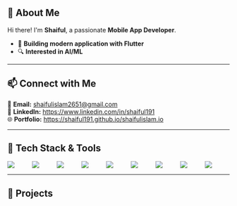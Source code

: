 ## **👋 About Me**  
Hi there! I'm **Shaiful**, a passionate **Mobile App Developer**. 
- 🚀 **Building modern application with Flutter**  
- 🔍 **Interested in  AI/ML**  

---

## 📫 Connect with Me    

📩 **Email:** shaifulislam2651@gmail.com  
💼 **LinkedIn:** https://www.linkedin.com/in/shaiful191  
🌐 **Portfolio:** https://shaiful191.github.io/shaifulislam.io 
<!-- 🌐 **Portfolio:** https://shaiful191.github.io/shaifulislam.io   -->

---

## **🔧 Tech Stack & Tools**  

<div style="display: flex;  flex-wrap: wrap; gap: 40px;">

<img src="https://img.shields.io/badge/Python-20232A?style=flat&logo=python&logoColor=3776AB">
<img src="https://img.shields.io/badge/Dart-20232A?style=flat&logo=dart&logoColor=F7DF1E">
<img src="https://img.shields.io/badge/Flutter-20232A?style=flat&logo=Flutter&logoColor=61DAFB">
<img src="https://img.shields.io/badge/Odoo-20232A?style=flat&logo=odoo&logoColor=79589F">
<img src="https://img.shields.io/badge/HTML5-20232A?style=flat&logo=html5&logoColor=E34F26">
<img src="https://img.shields.io/badge/CSS3-20232A?style=flat&logo=css3&logoColor=1572B6">
<img src="https://img.shields.io/badge/Figma-20232A?style=flat&logo=figma&logoColor=F24E1E">
<img src="https://img.shields.io/badge/GitHub-20232A?style=flat&logo=github&logoColor=FFFFFF">
<img src="https://img.shields.io/badge/Postman-20232A?style=flat&logo=postman&logoColor=FF6C37">




 <!--
  <div style="flex: 1; min-width: 300px;">
    
    <h3>Backend & Databases</h3>
    <img src="https://img.shields.io/badge/Node.js-20232A?style=flat&logo=node.js&logoColor=83CD29">
    <img src="https://img.shields.io/badge/Express.js-20232A?style=flat&logo=express&logoColor=FFFFFF">
    <img src="https://img.shields.io/badge/MongoDB-20232A?style=flat&logo=mongodb&logoColor=4EA94B">
    <img src="https://img.shields.io/badge/Odoo-20232A?style=flat&logo=odoo&logoColor=FF6C37">
    -->

    


</div>

---

## **🚀 Projects**    
